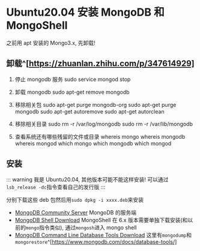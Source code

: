 # Ubuntu20.04 安装 MongoDB 和 MongoShell

之前用 apt 安装的 Mongo3.x, 先卸载!

## 卸载^[https://zhuanlan.zhihu.com/p/347614929]

1. 停止 mongodb 服务
   sudo service mongod stop
2. 卸载 mongodb
   sudo apt-get remove mongodb
3. 移除相关包
   sudo apt-get purge mongodb-org
   sudo apt-get purge mongodb
   sudo apt-get autoremove
   sudo apt-get autorclean

4. 移除相关目录
   sudo rm -r /var/log/mongodb
   sudo rm -r /var/lib/mongodb

5. 查看系统还有哪些残留的文件或目录
   whereis mongo
   whereis mongodb
   whereis mongod
   which mongo
   which mongodb
   which mongod

## 安装

::: warning
我是 Ubuntu20.04, 其他版本可能不能这样安装!
可以通过`lsb_release -dc`指令查看自己的发行版
:::

分别下载这些 deb 包然后用`sudo dpkg -i xxxx.deb`来安装

-   [MongoDB Community Server](https://www.mongodb.com/try/download/community)
    MongoDB 的服务端
-   [MongoDB Shell Download](https://www.mongodb.com/try/download/compass)
    MongoShell 在 6.x 版本需要单独下载安装(和以前的`mongo`指令类似), 通过`mongosh`进入 mongo shell
-   [MongoDB Command Line Database Tools Download](https://www.mongodb.com/try/download/database-tools)
    这里有`mongodump`和`mongorestore`^[https://www.mongodb.com/docs/database-tools/]
